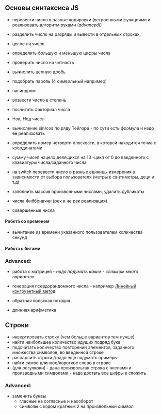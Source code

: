 
## Основы синтаксиса JS

- перевести число в разные кодировки (встроенными функциями и реализовать алгоритм руками (*advanced*))
- разделить число на разряды и вывести в отдельных строках, 
- целое ли число
- определить б*о*льшую и меньшую цифры числа
- проверить число на четность
- вычислить цепную дробь
- подобрать пароль (4 символьный например)
- палиндром
- возвести число в степень
- посчитать факториал числа
- Нок, Нод чисел
- вычисление sin/cos по ряду Тейлора - по сути есть формула и надо  ее реализовать
- определить номер четверти плоскости, в которой находится точка с координатами
- сумму чисел нацело делящихся на 13 -цикл от 0 до введенного с клавиатуры числа/заданного числа
- на switch перевести число в разные единицы измерения в зависимости от выбора пользователя (метры в сантиметры, деци и т.д)
- заполнить массив произволными числами, удалить дубликаты

- числа Фиббоначчи (рек и не рек реализация)
- совершенные числа

#### Работа со временем

- вычитание из времени указанного пользователем количества секунд

#### Работа с битами


### Advanced:

- работа с матрицей - *надо подумать какие - слишком много вариантов*

- генерация псевдорандомного числа - например [Линейный конгруэнтный метод]( https://ru.wikipedia.org/wiki/%D0%9B%D0%B8%D0%BD%D0%B5%D0%B9%D0%BD%D1%8B%D0%B9_%D0%BA%D0%BE%D0%BD%D0%B3%D1%80%D1%83%D1%8D%D0%BD%D1%82%D0%BD%D1%8B%D0%B9_%D0%BC%D0%B5%D1%82%D0%BE%D0%B4)

- обратная польская нотация
- длинная арифметика


## Строки

- инвертировать строку (чем больше вариантов тем лучше)
- найти наибольшее количество идущих подряд букв
- подсчитать количество повторений элементов, заданного множества символов, во введенной строке
- распарсить строки //надо еще подумать примеры
- найти самое длинное/короткое слово в строке
- (для регулярки) - дана произвольгая строка с числами и производными символами - надо достать все цифры и сложить



### Advanced:

- заменить буквы
  - гласные на согласные и наооборот
  - символы с кодом кратным 2 на произвольный символ
